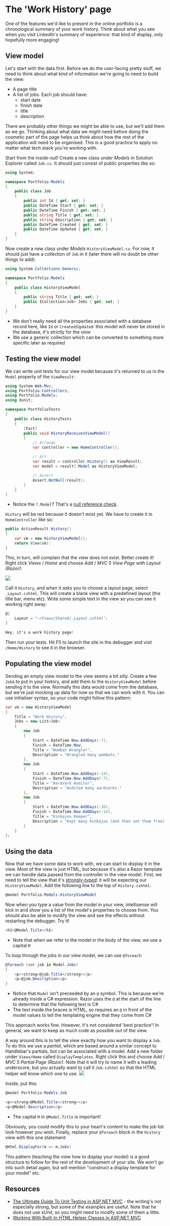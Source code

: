 # The 'Work History' page

One of the features we'd like to present in the online portfolio is a chronological summary of your work history. Think about what you see when you visit LinkedIn's summary of experience: that kind of display, only hopefully more engaging!


## View model

Let's start with the data first. Before we do the user-facing pretty stuff, we need to think about what kind of information we're going to need to build the view:

 - A page title
 - A list of jobs. Each job should have:
   - start date
   - finish date
   - title
   - description

There are probably other things we might be able to use, but we'll add them as we go. Thinking about what data we might need before doing the cosmetic part of the page helps us think about how the rest of the application will need to be organised. This is a good practice to apply no matter what tech stack you're working with.

Start from the inside-out! Create a new class under _Models_ in Solution Explorer called `Job.cs`. It should just consist of public properties like so:

```cs
using System;

namespace Portfolio.Models
{
    public class Job
    {
        public int Id { get; set; }
        public DateTime Start { get; set; }
        public DateTime Finish { get; set; }
        public string Title { get; set; }
        public string Description { get; set; }
        public DateTime Created { get; set; }
        public DateTime Updated { get; set; }
    }
}
```

Now create a new class under _Models_ `HistoryViewModel.cs`. For now, it should just have a collection of `Job` in it (later there will no doubt be other things to add):

```cs
using System.Collections.Generic;

namespace Portfolio.Models
{
    public class HistoryViewModel
    {
        public string Title { get; set; }
        public ICollection<Job> Jobs { get; set; }
    }
}
```

 - We don't really need all the properties associated with a database record here, like `Id` or `Created`/`Updated`: this model will never be stored in the database, it's strictly for the _view_
 - We use a generic collection which can be converted to something more specific later as required


## Testing the view model

We can write unit tests for our view model because it's returned to us in the `Model` property of the `ViewResult`:

```cs
using System.Web.Mvc;
using Portfolio.Controllers;
using Portfolio.Models;
using Xunit;

namespace PortfolioTests
{
    public class HistoryTests
    {
        [Fact]
        public void HistoryReceivesViewModel()
        {
            // Arrange
            var controller = new HomeController();

            // Act
            var result = controller.History() as ViewResult;
            var model = result?.Model as HistoryViewModel;

            // Assert
            Assert.NotNull(result);
        }
    }
}
```
 - Notice the `?.Model`? That's a [null reference check](https://msdn.microsoft.com/en-us/library/dn986595.aspx).
 
`History` will be red because it doesn't exist yet. We have to create it in `HomeController` like so:

```cs
public ActionResult History()
{
    var vm = new HistoryViewModel();
    return View(vm);
}
```

This, in turn, will complain that the view does not exist. Better create it! Right click _Views_ / _Home_ and choose _Add_ / _MVC 5 View Page with Layout (Razor)_:

![](portfolio-add-view.png)

Call it `History`, and when it asks you to choose a layout page, select `_Layout.cshtml`. This will create a blank view with a predefined layout (the title bar, menu etc). Write some simple text in the view so you can see it working right away:

```cs
@{
    Layout = "~/Views/Shared/_Layout.cshtml";
}

Hey, it's a work history page!
```

Then run your tests. Hit F5 to launch the site in the debugger and visit `/Home/History` to see it in the browser.


## Populating the view model

Sending an empty view model to the view seems a bit silly. Create a few `Job`s to put in your history, and add them to the `HistoryViewModel` before sending it to the view. Normally this data would come from the database, but we're just mocking up data for now so that we can work with it. You can use initialiser syntax, so your code might follow this pattern:

```cs
var vm = new HistoryViewModel
{
    Title = "Work History",
    Jobs = new List<Job>
    {
        new Job
        {
            Start = DateTime.Now.AddDays(-7),
            Finish = DateTime.Now,
            Title = "Wombat Wrangler",
            Description = "Wrangled many wombats."
        },
        new Job
        {
            Start = DateTime.Now.AddDays(-14),
            Finish = DateTime.Now.AddDays(-7),
            Title = "Aardvark Auditor",
            Description = "Audited many aardvarks."
        },
        new Job
        {
            Start = DateTime.Now.AddDays(-30),
            Finish = DateTime.Now.AddDays(-14),
            Title = "Kinkajou Keeper",
            Description = "Kept many kinkajou (and then set them free)."
        }
    }
};
```

## Using the data

Now that we have some data to work with, we can start to display it in the view. Most of the view is just HTML, but because it's also a Razor template we can handle data passed from the controller in the view model. First, we need to tell the view that it's [_strongly-typed_](http://www.asp.net/mvc/overview/views/dynamic-v-strongly-typed-views): it will be expecting our `HistoryViewModel`. Add the following line to the top of `History.cshtml`:

```cs
@model Portfolio.Models.HistoryViewModel
```

Now when you type a value from the model in your view, intellisense will kick in and show you a list of the model's properties to choose from. You should also be able to modify the view and see the effects without restarting the debugger. Try it!

```cs
<h1>@Model.Title</h1>
```

 - Note that when we refer to the model in the body of the view, we use a capital `M`

To loop through the jobs in our view model, we can use `@foreach`:

```cs
@foreach (var job in Model.Jobs)
{
    <p><strong>@job.Title</strong></p>
    <p>@job.Description</p>
}
```

 - Notice that `Model` isn't preceeded by an `@` symbol. This is because we're already inside a C# expression. Razor uses the `@` at the start of the line to determine that the following text is C#
 - The text inside the braces is HTML, so requires an `@` in front of the model values to tell the templating engine that they come from C#

This approach works fine. However, it's not considered 'best practice'! In general, we want to keep as much code as possible _out_ of the view. 

A way around this is to tell the view exactly how you want to display a `Job`. To do this we use a _partial_, which are based around a similar concept to Handlebar's partials, but can be associated with a model. Add a new folder under `Views/Home` called `DisplayTemplates`. Right click this and choose _Add_ / _MVC 5 Partial Page (Razor)_. Note that it will try to name it with a leading underscore, but you actually want to call it `Job.cshtml` so that the HTML helper will know which one to use. 
![](portfolio-display-template.png)

Inside, put this:

```cs
@model Portfolio.Models.Job

<p><strong>@Model.Title</strong></p>
<p>@Model.Description</p>
```

 - The capital `M` in `@Model.Title` is important!

Obviously, you could modify this to your heart's content to make the job list look however you wish. Finally, replace your `@foreach` block in the `History` view with this one statement:

```cs
@Html.DisplayFor(m => m.Jobs)
```

This pattern (teaching the view how to display your model) is a good structure to follow for the rest of the development of your site. We won't go into such detail again, but will mention "construct a display template for your model" etc.


## Resources

 - [The Ultimate Guide To Unit Testing in ASP.NET MVC](http://www.danylkoweb.com/Blog/the-ultimate-guide-to-unit-testing-in-aspnet-mvc-E2) - the writing's not especially strong, but some of the examples are useful. Note that he does not use xUnit, so you might need to modify some of them a little.
 - [Working With Built-In HTML Helper Classes in ASP.NET MVC](http://www.c-sharpcorner.com/article/working-with-built-in-html-helper-classes-in-Asp-Net-mvc/)
